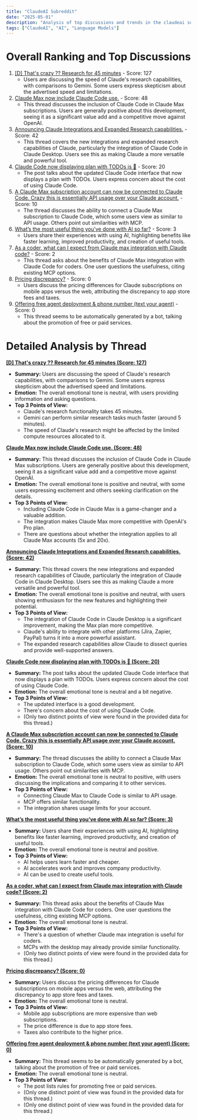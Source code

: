 ```yaml
---
title: "ClaudeAI Subreddit"
date: "2025-05-01"
description: "Analysis of top discussions and trends in the claudeai subreddit"
tags: ["ClaudeAI", "AI", "Language Models"]
---
```


# Overall Ranking and Top Discussions
1.  [[D] That's crazy ?? Research for 45 minutes](https://i.redd.it/jhqjsi7497ye1.png) - Score: 127
    *   Users are discussing the speed of Claude's research capabilities, with comparisons to Gemini. Some users express skepticism about the advertised speed and limitations.
2.  [Claude Max now include Claude Code use.](https://www.reddit.com/r/ClaudeAI/comments/1kcdh5o/claude_max_now_include_claude_code_use/) - Score: 48
    *   This thread discusses the inclusion of Claude Code in Claude Max subscriptions. Users are generally positive about this development, seeing it as a significant value add and a competitive move against OpenAI.
3.  [Announcing Claude Integrations and Expanded Research capabilities.](https://www.reddit.com/r/ClaudeAI/comments/1kccvzo/announcing_claude_integrations_and_expanded/) - Score: 42
    *   This thread covers the new integrations and expanded research capabilities of Claude, particularly the integration of Claude Code in Claude Desktop. Users see this as making Claude a more versatile and powerful tool.
4.  [Claude Code now displaying plan with TODOs is 🚀](https://www.reddit.com/r/ClaudeAI/comments/1kcd9h6/claude_code_now_displaying_plan_with_todos_is/) - Score: 20
    *   The post talks about the updated Claude Code interface that now displays a plan with TODOs. Users express concern about the cost of using Claude Code.
5.  [A Claude Max subscription account can now be connected to Claude Code. Crazy this is essentially API usage over your Claude account.](https://www.reddit.com/gallery/1kcfdy4) - Score: 10
    *   The thread discusses the ability to connect a Claude Max subscription to Claude Code, which some users view as similar to API usage. Others point out similarities with MCP.
6.  [What’s the most useful thing you’ve done with AI so far?](https://www.reddit.com/r/ClaudeAI/comments/1kcabm7/whats_the_most_useful_thing_youve_done_with_ai_so/) - Score: 3
    *   Users share their experiences with using AI, highlighting benefits like faster learning, improved productivity, and creation of useful tools.
7.  [As a coder, what can I expect from Claude max integration with Claude code?](https://www.reddit.com/r/ClaudeAI/comments/1kch9kw/as_a_coder_what_can_i_expect_from_claude_max/) - Score: 2
    *   This thread asks about the benefits of Claude Max integration with Claude Code for coders. One user questions the usefulness, citing existing MCP options.
8.  [Pricing discrepancy?](https://www.reddit.com/gallery/1kch6ho) - Score: 0
    *   Users discuss the pricing differences for Claude subscriptions on mobile apps versus the web, attributing the discrepancy to app store fees and taxes.
9.  [Offering free agent deployment & phone number (text your agent)](https://www.reddit.com/r/ClaudeAI/comments/1kcfltp/offering_free_agent_deployment_phone_number_text/) - Score: 0
    *   This thread seems to be automatically generated by a bot, talking about the promotion of free or paid services.

# Detailed Analysis by Thread
**[[D] That's crazy ?? Research for 45 minutes (Score: 127)](https://i.redd.it/jhqjsi7497ye1.png)**
*   **Summary:** Users are discussing the speed of Claude's research capabilities, with comparisons to Gemini. Some users express skepticism about the advertised speed and limitations.
*   **Emotion:** The overall emotional tone is neutral, with users providing information and asking questions.
*   **Top 3 Points of View:**
    *   Claude's research functionality takes 45 minutes.
    *   Gemini can perform similar research tasks much faster (around 5 minutes).
    *   The speed of Claude's research might be affected by the limited compute resources allocated to it.

**[Claude Max now include Claude Code use. (Score: 48)](https://www.reddit.com/r/ClaudeAI/comments/1kcdh5o/claude_max_now_include_claude_code_use/)**
*   **Summary:** This thread discusses the inclusion of Claude Code in Claude Max subscriptions. Users are generally positive about this development, seeing it as a significant value add and a competitive move against OpenAI.
*   **Emotion:** The overall emotional tone is positive and neutral, with some users expressing excitement and others seeking clarification on the details.
*   **Top 3 Points of View:**
    *   Including Claude Code in Claude Max is a game-changer and a valuable addition.
    *   The integration makes Claude Max more competitive with OpenAI's Pro plan.
    *   There are questions about whether the integration applies to all Claude Max accounts (5x and 20x).

**[Announcing Claude Integrations and Expanded Research capabilities. (Score: 42)](https://www.reddit.com/r/ClaudeAI/comments/1kccvzo/announcing_claude_integrations_and_expanded/)**
*   **Summary:** This thread covers the new integrations and expanded research capabilities of Claude, particularly the integration of Claude Code in Claude Desktop. Users see this as making Claude a more versatile and powerful tool.
*   **Emotion:** The overall emotional tone is positive and neutral, with users showing enthusiasm for the new features and highlighting their potential.
*   **Top 3 Points of View:**
    *   The integration of Claude Code in Claude Desktop is a significant improvement, making the Max plan more competitive.
    *   Claude's ability to integrate with other platforms (Jira, Zapier, PayPal) turns it into a more powerful assistant.
    *   The expanded research capabilities allow Claude to dissect queries and provide well-supported answers.

**[Claude Code now displaying plan with TODOs is 🚀 (Score: 20)](https://www.reddit.com/r/ClaudeAI/comments/1kcd9h6/claude_code_now_displaying_plan_with_todos_is/)**
*   **Summary:** The post talks about the updated Claude Code interface that now displays a plan with TODOs. Users express concern about the cost of using Claude Code.
*   **Emotion:** The overall emotional tone is neutral and a bit negative.
*   **Top 3 Points of View:**
    *   The updated interface is a good development.
    *   There's concern about the cost of using Claude Code.
    *   (Only two distinct points of view were found in the provided data for this thread.)

**[A Claude Max subscription account can now be connected to Claude Code. Crazy this is essentially API usage over your Claude account. (Score: 10)](https://www.reddit.com/gallery/1kcfdy4)**
*   **Summary:** The thread discusses the ability to connect a Claude Max subscription to Claude Code, which some users view as similar to API usage. Others point out similarities with MCP.
*   **Emotion:** The overall emotional tone is neutral to positive, with users discussing the implications and comparing it to other services.
*   **Top 3 Points of View:**
    *   Connecting Claude Max to Claude Code is similar to API usage.
    *   MCP offers similar functionality.
    *   The integration shares usage limits for your account.

**[What’s the most useful thing you’ve done with AI so far? (Score: 3)](https://www.reddit.com/r/ClaudeAI/comments/1kcabm7/whats_the_most_useful_thing_youve_done_with_ai_so/)**
*   **Summary:** Users share their experiences with using AI, highlighting benefits like faster learning, improved productivity, and creation of useful tools.
*   **Emotion:** The overall emotional tone is neutral and positive.
*   **Top 3 Points of View:**
    *   AI helps users learn faster and cheaper.
    *   AI accelerates work and improves company productivity.
    *   AI can be used to create useful tools.

**[As a coder, what can I expect from Claude max integration with Claude code? (Score: 2)](https://www.reddit.com/r/ClaudeAI/comments/1kch9kw/as_a_coder_what_can_i_expect_from_claude_max/)**
*   **Summary:** This thread asks about the benefits of Claude Max integration with Claude Code for coders. One user questions the usefulness, citing existing MCP options.
*   **Emotion:** The overall emotional tone is neutral.
*   **Top 3 Points of View:**
    *   There's a question of whether Claude max integration is useful for coders.
    *   MCPs with the desktop may already provide similar functionality.
    *   (Only two distinct points of view were found in the provided data for this thread.)

**[Pricing discrepancy? (Score: 0)](https://www.reddit.com/gallery/1kch6ho)**
*   **Summary:** Users discuss the pricing differences for Claude subscriptions on mobile apps versus the web, attributing the discrepancy to app store fees and taxes.
*   **Emotion:** The overall emotional tone is neutral.
*   **Top 3 Points of View:**
    *   Mobile app subscriptions are more expensive than web subscriptions.
    *   The price difference is due to app store fees.
    *   Taxes also contribute to the higher price.

**[Offering free agent deployment & phone number (text your agent) (Score: 0)](https://www.reddit.com/r/ClaudeAI/comments/1kcfltp/offering_free_agent_deployment_phone_number_text/)**
*   **Summary:** This thread seems to be automatically generated by a bot, talking about the promotion of free or paid services.
*   **Emotion:** The overall emotional tone is neutral.
*   **Top 3 Points of View:**
    *   The post lists rules for promoting free or paid services.
    *   (Only one distinct point of view was found in the provided data for this thread.)
    *   (Only one distinct point of view was found in the provided data for this thread.)
